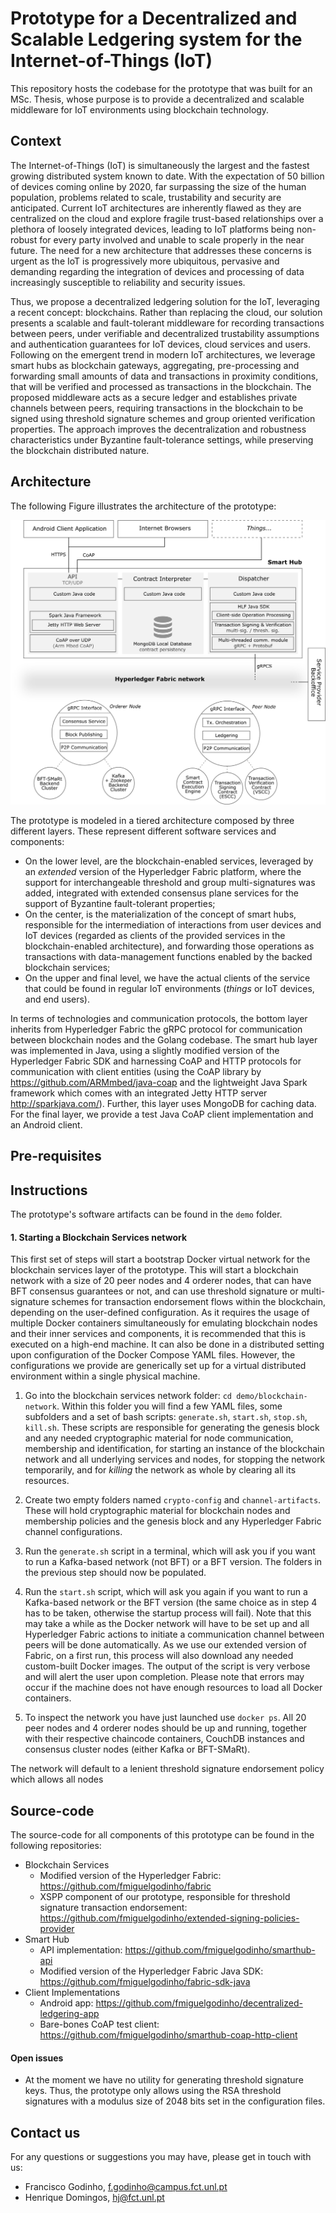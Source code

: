 # Prototype for a Decentralized and Scalable Ledgering system for the Internet-of-Things (IoT)

This repository hosts the codebase for the prototype that was built for an MSc. Thesis, whose purpose is to provide a decentralized and scalable middleware for IoT environments using blockchain technology.

## Context

The Internet-of-Things (IoT) is simultaneously the largest and the fastest growing distributed system known to date. With the expectation of 50 billion of devices coming online by 2020, far surpassing the size of the human population, problems related to scale, trustability and security are anticipated. Current IoT architectures are inherently flawed as they are centralized on the cloud and explore fragile trust-based relationships over a plethora of loosely integrated devices, leading to IoT platforms being non-robust for every party involved and unable to scale properly in the near future. The need for a new architecture that addresses these concerns is urgent as the IoT is progressively more ubiquitous, pervasive and demanding regarding the integration of devices and processing of data increasingly susceptible to reliability and security issues.

Thus, we propose a decentralized ledgering solution for the IoT, leveraging a recent concept: blockchains. Rather than replacing the cloud, our solution presents a scalable and fault-tolerant middleware for recording transactions between peers, under verifiable and decentralized trustability assumptions and authentication guarantees for IoT devices, cloud services and users. Following on the emergent trend in modern IoT architectures, we leverage smart hubs as blockchain gateways, aggregating, pre-processing and forwarding small amounts of data and transactions in proximity conditions, that will be verified and processed as transactions in the blockchain. The proposed middleware acts as a secure ledger and establishes private channels between peers, requiring transactions in the blockchain to be signed using threshold signature schemes and group oriented verification properties. The approach improves the decentralization and robustness characteristics under Byzantine fault-tolerance settings, while preserving the blockchain distributed nature.

## Architecture

The following Figure illustrates the architecture of the prototype:

<p align="center">
  <img src="proto-arch.png" width="600" title="Prototype Architecture Overview">
</p>

The prototype is modeled in a tiered architecture composed by three different layers. These represent different software services and components:
* On the lower level, are the blockchain-enabled services, leveraged by an _extended_ version of the Hyperledger Fabric platform, where the support for interchangeable threshold and group multi-signatures was added, integrated with extended consensus plane services for the support of Byzantine fault-tolerant properties;
* On the center, is the materialization of the concept of smart hubs, responsible for the intermediation of interactions from user devices and IoT devices (regarded as clients of the provided services in the blockchain-enabled architecture), and forwarding those operations as transactions with data-management functions enabled by the backed blockchain services;
* On the upper and final level, we have the actual clients of the service that could be found in regular IoT environments (_things_ or IoT devices, and end users).

In terms of technologies and communication protocols, the bottom layer inherits from Hyperledger Fabric the gRPC protocol for communication between blockchain nodes and the Golang codebase. The smart hub layer was implemented in Java, using a slightly modified version of the Hyperledger Fabric SDK and harnessing CoAP and HTTP protocols for communication with client entities (using the CoAP library by https://github.com/ARMmbed/java-coap and the lightweight Java Spark framework which comes with an integrated Jetty HTTP server http://sparkjava.com/). Further, this layer uses MongoDB for caching data. For the final layer, we provide a test Java CoAP client implementation and an Android client.

## Pre-requisites

## Instructions

The prototype's software artifacts can be found in the `demo` folder.

#### 1. Starting a Blockchain Services network

This first set of steps will start a bootstrap Docker virtual network for the blockchain services layer of the prototype. This will start a blockchain network with a size of 20 peer nodes and 4 orderer nodes, that can have BFT consensus guarantees or not, and can use threshold signature or multi-signature schemes for transaction endorsement flows within the blockchain, depending on the user-defined configuration. As it requires the usage of multiple Docker containers simultaneously for emulating blockchain nodes and their inner services and components, it is recommended that this is executed on a high-end machine. It can also be done in a distributed setting upon configuration of the Docker Compose YAML files. However, the configurations we provide are generically set up for a virtual distributed environment within a single physical machine.

1. Go into the blockchain services network folder: `cd demo/blockchain-network`. Within this folder you will find a few YAML files, some subfolders and a set of bash scripts: `generate.sh`, `start.sh`, `stop.sh`, `kill.sh`. These scripts are responsible for generating the genesis block and any needed cryptographic material for node communication, membership and identification, for starting an instance of the blockchain network and all underlying services and nodes, for stopping the network temporarily, and for _killing_ the network as whole by clearing all its resources. 

2. Create two empty folders named `crypto-config` and `channel-artifacts`. These will hold cryptographic material for blockchain nodes and membership policies and the genesis block and any Hyperledger Fabric channel configurations. 

3. Run the `generate.sh` script in a terminal, which will ask you if you want to run a Kafka-based network (not BFT) or a BFT version. The folders in the previous step should now be populated.

4. Run the `start.sh` script, which will ask you again if you want to run a Kafka-based network or the BFT version (the same choice as in step 4 has to be taken, otherwise the startup process will fail). Note that this may take a while as the Docker network will have to be set up and all Hyperledger Fabric actions to initiate a communication channel between peers will be done automatically. As we use our extended version of Fabric, on a first run, this process will also download any needed custom-built Docker images. The output of the script is very verbose and will alert the user upon completion. Please note that errors may occur if the machine does not have enough resources to load all Docker containers.

5. To inspect the network you have just launched use `docker ps`. All 20 peer nodes and 4 orderer nodes should be up and running, together with their respective chaincode containers, CouchDB instances and consensus cluster nodes (either Kafka or BFT-SMaRt).


The network will default to a lenient threshold signature endorsement policy which allows all nodes 


## Source-code

The source-code for all components of this prototype can be found in the following repositories:

* Blockchain Services
  * Modified version of the Hyperledger Fabric: https://github.com/fmiguelgodinho/fabric
  * XSPP component of our prototype, responsible for threshold signature transaction endorsement: https://github.com/fmiguelgodinho/extended-signing-policies-provider
* Smart Hub
  * API implementation: https://github.com/fmiguelgodinho/smarthub-api
  * Modified version of the Hyperledger Fabric Java SDK: https://github.com/fmiguelgodinho/fabric-sdk-java
* Client Implementations
  * Android app: https://github.com/fmiguelgodinho/decentralized-ledgering-app
  * Bare-bones CoAP test client: https://github.com/fmiguelgodinho/smarthub-coap-http-client


#### Open issues

* At the moment we have no utility for generating threshold signature keys. Thus, the prototype only allows using the RSA threshold signatures with a modulus size of 2048 bits set in the configuration files.

## Contact us

For any questions or suggestions you may have, please get in touch with us:
* Francisco Godinho, f.godinho@campus.fct.unl.pt
* Henrique Domingos, hj@fct.unl.pt


